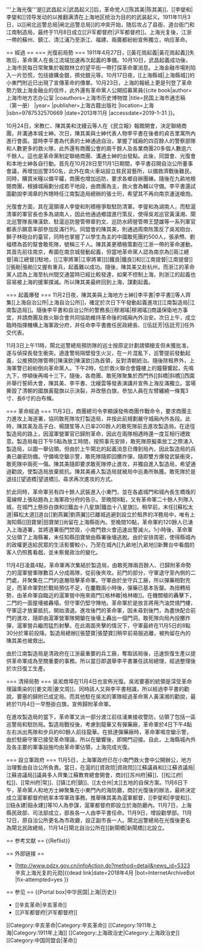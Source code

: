 '''上海光復'''是[[武昌起义|武昌起义]]后，革命党人[[陈其美|陈其美]]、[[李燮和|李燮和]]领导发动的以推翻满清在上海地区统治为目的的武装起义。1911年11月3日，以[[闸北巡警总局|闸北巡警总局]]的冲突开始，随后攻占了县衙、道台衙门和江南制造局，最终于11月8日成立[[沪军都督府|沪军都督府]]。上海光复後，江浙一帶的蘇州、鎮江、清江浦乃至浙江、福建、兩廣都紛紛宣佈獨立，响应革命。

== 經過 ==
=== 光復前局勢 ===
1911年4月27日，[[黃花崗起義|黃花崗起義]]失敗后，革命黨人在長江流域加速再次起義的準備。10月10日，武昌起義成功後，上海市民每日常聚集於報館林立的望平街一帶打探革命軍消息。上海金融市場則陷入一片恐慌，包括搶購金銀，擠兌銀元等。10月17日夜，[[上海縣城|上海縣城]]的小東門附近已出現了宣傳革命的傳單。10月23日，上海的報紙上更是刊登了革命勢力致上海金融业的信件，此外還有革命黨人公開招募黨員<ref>{{cite book|author=上海市地方志办公室 |coauthors=上海市历史博物馆 |title=民国上海市通志稿（第一册） |year= |publisher=上海古籍出版社 |location=上海 |isbn=9787532570669 |date=2013年11月 |accessdate=2019-1-31 }}</ref>。

10月24日，宋教仁、陳其美和沈縵云等人在《民立報》報館開會，決定聯絡商團，并溝通本城士紳。次日，陳其美與士紳代表人物李平書在後者的貞吉里寓所內進行會面。當時李平書為代表的士紳通過自治，掌握了城廂的四百餘人的警察部隊和人數更多的救火隊，此外還有商團公會的兩千餘人及各業商團20多個人數逾六千餘人。這也是革命黨制定聯絡商團、溝通士紳的出發點。此後，同盟會、光復會和本地士紳各自行動。首先在10月28日至11月1日期間，李平書召開自治公所董事會議，再增加巡警350名，此外在南火車站設立貧民習藝所，以備救濟戰後難民。同時，購買米糧以備平糶，商團也增加巡防，要求各鄉自辦團練。隨後在九畝地檢閱商團，根據城廂劃分成若干地段，由商團為主，救火會為輔以守備。李平書還試圖勸說李鴻章的外甥時任江南製造局總辦的張士珩，希望其不再向南京運送槍炮。

光復會方面，其在滬領導人李燮和則積極爭取駐防清軍。李燮和為湖南人，而駐滬清軍的軍官長也多為湖南人，因此他通過鄉誼進行策反，使得吳淞巡官黃漢湘、閘北巡警隊長陳漢欽、駐滬巡防營管帶章豹文、巡防水師營管帶王楚雄等一系列軍官都表示願意率部參加反滿行列。同盟會的陳其美，則通過周南陔策反了吳淞砲台、獅子林砲台的臺官，同時也掌握了以學生為主的中國敢死團約500人，張承槱、劉福標為首的幫會敢死隊，號稱三千人。陳其美更積極策劃在江浙一帶的革命運動。其首先前往南京，希圖在南京城發動起義，但當地革命黨人認為南京為[[兩江總督|兩江總督]]駐地，[[江寧將軍|江寧將軍]][[鐵良|鐵良]]和[[江南提督|江南提督]][[張勛|張勛]]又握有重兵，起義難以成功。隨後，陳其美又赴杭州，而浙江的革命黨人認為上海至杭州間交通當時已經比較發達，如果不控制上海，則浙江的起義也容易被上海的援軍撲滅。所以陳其美最終回到上海，謀劃起義。

=== 起義爆發 ===
11月2日夜，陳其美與上海地方士紳[[李平書|李平書]]等人齊集[[上海自治公所|上海自治公所]]，確定於次日下午發動起義進攻[[江南製造局|江南製造局]]。隨後李平書和自治公所的警務長[[穆湘瑤|穆湘瑤]]商議保衛地方事宜，并請商團及救火聯合會共同協助維持革命後的城廂內外治安。次日上午，成立臨時指揮機構上海軍政分府，并任命李平書擔任民政總長、[[伍廷芳|伍廷芳]]任外交代表。

11月3日上午11時，閘北巡警總局預防隊的巡士按原定計劃請領槍支但未獲批准，遂与偵探長發生衝突。適逢警局隔壁發生火災，在一片混亂下，巡警提前發動起義，公推預防隊管帶[[陳漢欽|陳漢欽]]為首領，反對清朝統治。隨後除租界外，上海軍警已紛紛倒向革命黨人。下午2時，位於救火聯合會鐘樓上的鐘聲響起，先鳴九下，停頓後再鳴十三下。隨後，各商團、敢死隊聚集於西門外[[斜橋|斜橋]]西園并舉行誓師大會，陳其美、李平書、沈縵雲等發表演講并宣佈上海反滿獨立。當場撕毀了清朝的國旗黃龍旗以示決裂，并改懸白旗，參加人員在左臂纏繞一條寬3寸、長6寸的白布條。

=== 革命經過 ===
11月3日，商團總司令李顯謨發佈商團作戰命令，要求商團主力進攻上海道署，協同敢死隊攻打製造局，并按此前規劃嚴守城廂內外各段。此時，陳其美及高子白、楊譜笙等人已率200餘人的敢死隊前去進攻製造局。在途徑製造局的路上，因滬軍營軍官已歸附革命，因此在兩隊相遇時還一度互相行禮致意。製造局每日下午5點為放工時間，按照事先安排，敢死隊原擬乘放工之際湧入製造局，以圖一舉佔領。但由於上午閘北的起義消息已傳到局內，因此製造局的兵勇已嚴密防備。守備鳴空鎗示警，敢死隊隨即回擲炸彈，隨即雙方爆發武裝衝突，敢死隊中兩死一傷。陳其美隨即要求敢死隊停止進攻，并獨自進入製造局，希望通過勸說，使製造局放棄抵抗。陳其美甫入製造局就被局中巡勇所執獲。敢死隊於是退往[[望道橋|望道橋]]，尋求再次進攻的方式。

於此同時，革命軍另有四十餘人武裝進入小東門，並在各處城門和城內長生橋堍的電線桿上張貼題為上海軍政分府的告示。至晚間8點，又有革命軍二十餘人列隊入城，在城門上懸掛白旗和[[鐵血十八星旗|鐵血十八星旗]]。稍早前，末任[[蘇松太道|蘇松太道]]道台[[劉燕翼|劉燕翼]]已離城逃避到設立於租界的洋務局中，唯有上海知縣[[田寶榮|田寶榮]]尚留在上海縣衙內。至晚間10點，革命軍約120餘人已湧入上海道署，並將道署衙門焚毀，小南門救火會迅速出警滅火。1小時後，革命軍又佔領了上海縣署，末任知縣田寶榮由縣署後墻逃脫。由於安排周密，使得縣城內的政權更迭給民眾的生活影響較小，乃至在城內[[九畝地|九畝地]]新舞台中看戲的客人仍照舊看戲，並未察覺政治的變化。

11月4日凌晨4點，革命軍再次集結於製造局，由敢死隊兩百餘人、已歸附革命勢力的滬軍營軍隊數百人分成兩隊，從前後夾攻。前門的部分，守軍退守至內側的二門處，并聚集在二門的底層阻擊革命軍。守軍由於坐守兵工廠，所以彈藥相對充足，而革命軍對於戰局預估不足，在鏖戰兩小時後，彈藥已基本告罄。為扭轉局勢，由革命軍自臨近的滬軍營中拖來兩門[[格林礮|格林礮]]。在機關槍的轟擊下，二門的一面屋墻被轟塌，但守軍仍堅守陣地。革命軍於是放言將用汽油焚燒門樓，守軍這才放棄抵抗，開始潰退。進攻後門的革命軍，因未尋到後門，為盡快配合前門的進攻，隨即由滬軍營軍隊開鎗在後墻上轟出一個門洞，敢死隊向局內投擲炸彈，滬軍營兵繼而猛烈射擊。在此兩面夾擊的情況下，守軍最終在11月5日的8點30分於軍前投降。製造局總辦[[張楚寶|張楚寶]]稍早前易服逃離，被拘留在內的陳其美也被救出。

由於江南製造局是清政府在江浙最重要的兵工廠，奪取該局後，迅速恢復生產以提供革命軍成為至關重要的事務。所以當日即選舉李平書兼任該局總理，經過整理後於次日復工生產。

=== 清掃局勢 ===
吳淞商埠在11月4日也宣佈光復。吳淞要塞的統領是深受革命理論熏染的[[姜文周|姜文周]]，同時該人又與李平書相識，所以經過李平書的勸說，要塞的歸附已成定局。而其他駐在吳淞的軍隊經過革命黨人黃漢湘的勸說，最終於11月4日一早懸掛白旗，宣佈歸附革命軍。

在進攻製造局的當下，革命軍又派一部分渡江前往浦東接收警防，佔領了包括一區巡警局和駐防局。製造局戰役後，考慮到龍華又有彈藥廠，革命軍於4日下午4點左右派出馬隊和步兵約60餘人前往龍華。在抵達彈藥廠時，革命軍鳴空鎗示警，由於駐廠守軍已接受革命理論，所以在鎗響後，即開門迎接。自此，上海縣城內外及各主要的軍事設施均由革命軍佔領，上海完成光復。

=== 設立軍政府 ===
11月5日，上海軍政府已在小南門救火會中公開辦公，地方治理暫由自治公所負責。當日，在滬的[[資政院|資政院]]江蘇議員和[[江蘇咨議局|江蘇咨議局]]議員多人齊集江蘇教育總會開會，商討[[苏州府|蘇]]、[[松江府|松]]、[[常州府|常]]、[[镇江府|鎮]]、[[太仓州|太]]五地的自保方案。11月6日下午，革命黨人和地方士紳聚集在小東門內的海防廳，商討光復後的辦法，最終決定成立滬軍都督府統率本埠軍政事務。推舉陳其美為滬軍都督，[[李燮和|李燮和]]、[[鈕永建|鈕永建]]等10人為參謀，滬軍都督府即設立於海防廳內。11月7日，上海縣民政部、司法部成立，部長各一人由李平書任命。11月9日，增設勸學部。11月12日，原自治公所更名為市政廳，設正副市長一人。閘北巡警總局在光復後更名為閘北民政總局，11月14日閘北自治公所在[[新閘橋|新閘橋]]北設立。

== 参考文献 ==
{{Reflist}}

== 外部链接 ==
* [http://www.pdzx.gov.cn/infoAction.do?method=detail&news_id=5323 辛亥上海光复的元勋]{{dead link|date=2018年4月 |bot=InternetArchiveBot |fix-attempted=yes }}

== 参见 ==
{{Portal box|中华民国|上海|历史}}
* [[辛亥革命|辛亥革命]]
* [[沪军都督府|沪军都督府]]

[[Category:辛亥革命|Category:辛亥革命]]
[[Category:1911年上海|Category:1911年上海]]
[[Category:上海政治史|Category:上海政治史]]
[[Category:中国同盟会|革命]]